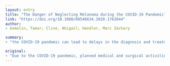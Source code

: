 ```yaml
---
layout: entry
title: "The Danger of Neglecting Melanoma during the COVID-19 Pandemic"
link: "https://doi.org/10.1080/09546634.2020.1762844"
author:
- Gomolin, Tamar; Cline, Abigail; Handler, Marc Zachary

summary:
- "the COVID-19 pandemic can lead to delays in the diagnosis and treatment of melanoma. Neglecting the disease during this crisis can result in increased mortality, morbidity and healthcare costs. Dermatologists should be cautious and continue seeing patients with pigmented lesions in person due to the necessity of early surgical intervention. It is time for the prospective evaluation of teledermatology. This is due to a planned medical and surgical activities being postponed for the dermatology community. Planned medical, surgical and adobe. a delay in the treatment and diagnosis."

original:
- "Due to the COVID-19 pandemic, planned medical and surgical activities are being postponed. For the dermatology community, this interruption to the healthcare system can lead to delays in the diagnosis and treatment of melanoma. Neglecting melanoma during this crisis can result in increased mortality, morbidity and healthcare costs. With the COVID-19 pandemic evolving and no clear solutions in sight, it is time for the prospective evaluation of teledermatology. However, dermatologists should be cautious and continue seeing patients with pigmented lesions in person due to the necessity of early surgical intervention."
---
```


